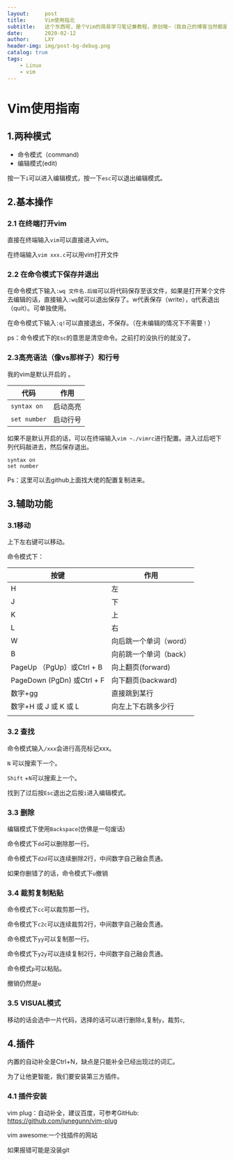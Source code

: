 ```yaml
---
layout:     post
title:      Vim使用指北
subtitle:   这个东西呢，是个Vim的简易学习笔记兼教程，原创哦~（我自己的博客当然都是原创作品，嘿嘿）
date:       2020-02-12
author:     LXY
header-img: img/post-bg-debug.png
catalog: true
tags:
    - Linux
    - vim
---
```


# Vim使用指南



## 1.两种模式

+ 命令模式（command)
+ 编辑模式(edit)

按一下`i`可以进入编辑模式，按一下`esc`可以退出编辑模式。

## 2.基本操作

### 2.1 在终端打开vim

直接在终端输入`vim`可以直接进入vim。

在终端输入`vim xxx.c`可以用vim打开文件

### 2.2 在命令模式下保存并退出

在命令模式下输入`:wq 文件名.后缀`可以将代码保存至该文件，如果是打开某个文件去编辑的话，直接输入`:wq`就可以退出保存了。w代表保存（write），q代表退出（quit）。可单独使用。

在命令模式下输入`:q!`可以直接退出，不保存。（在未编辑的情况下不需要`！`）

ps：命令模式下的`Esc`的意思是清空命令。之前打的没执行的就没了。

### 2.3高亮语法（像vs那样子）和行号

我的vim是默认开启的 。

| 代码         | 作用     |
| ------------ | -------- |
| `syntax on`  | 启动高亮 |
| `set number` | 启动行号 |

如果不是默认开启的话，可以在终端输入`vim ~./vimrc`进行配置。进入过后吧下列代码敲进去，然后保存退出。

~~~
syntax on
set number
~~~

Ps：这里可以去github上面找大佬的配置复制进来。

## 3.辅助功能

### 3.1移动

上下左右键可以移动。

命令模式下：

| 按键                        | 作用                   |
| --------------------------- | ---------------------- |
| H                           | 左                     |
| J                           | 下                     |
| K                           | 上                     |
| L                           | 右                     |
| W                           | 向后跳一个单词（word） |
| B                           | 向前跳一个单词（back） |
| PageUp （PgUp）或Ctrl + B   | 向上翻页(forward)      |
| PageDown  (PgDn) 或Ctrl + F | 向下翻页(backward)     |
| 数字+gg                     | 直接跳到某行           |
| 数字+H 或 J 或 K 或 L       | 向左上下右跳多少行     |
|                             |                        |

### 3.2 查找

命令模式输入`/xxx`会进行高亮标记xxx。

`N` 可以搜索下一个。

`Shift` +`N`可以搜索上一个。

找到了过后按`Esc`退出之后按`i`进入编辑模式。

### 3.3 删除

编辑模式下使用`Backspace`(仿佛是一句废话)

命令模式下`dd`可以删除那一行。

命令模式下`d2d`可以连续删除2行，中间数字自己融会贯通。

如果你删错了的话，命令模式下`u`撤销

### 3.4 裁剪复制粘贴

命令模式下`cc`可以裁剪那一行。

命令模式下`c2c`可以连续裁剪2行，中间数字自己融会贯通。

命令模式下`yy`可以复制那一行。

命令模式下`y2y`可以连续复制2行，中间数字自己融会贯通。

命令模式`p`可以粘贴。

撤销仍然是`u`

### 3.5 VISUAL模式

移动的话会选中一片代码，选择的话可以进行删除`d`,复制`y`，裁剪`c`,



## 4.插件

内置的自动补全是Ctrl+N，缺点是只能补全已经出现过的词汇。

为了让他更智能，我们要安装第三方插件。

### 4.1 插件安装

vim plug：自动补全，建议百度，可参考GitHub: https://github.com/junegunn/vim-plug

vim awesome:一个找插件的网站

如果报错可能是没装git